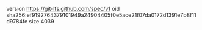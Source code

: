 version https://git-lfs.github.com/spec/v1
oid sha256:ef9192764379101949a24904405f0e5ace21f07da0172d1391e7b8f11d9784fe
size 4039
